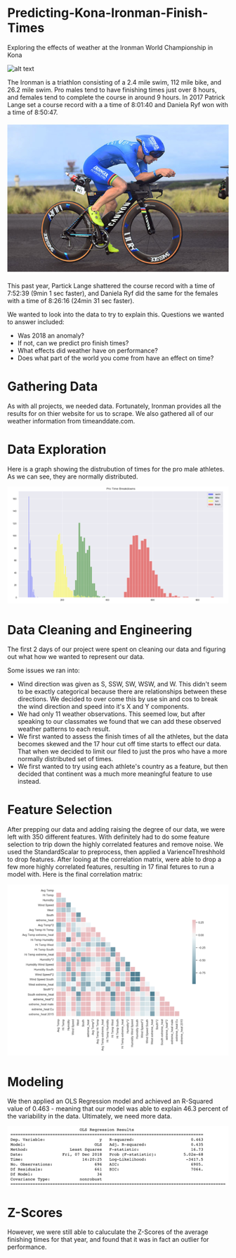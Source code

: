 # Predicting-Kona-Ironman-Finish-Times
Exploring the effects of weather at the Ironman World Championship in Kona

![alt text](https://github.com/AdamLiscia/Predicting-Kona-Ironman-Finish-Times/blob/master/Daniela%20Ryf.png)

The Ironman is a triathlon consisting of a 2.4 mile swim, 112 mile bike, and 26.2 mile swim. Pro males tend to have finishing times just over 8 hours, and females tend to complete the course in around 9 hours. In 2017 Patrick Lange set a course record with a a time of 8:01:40 and Daniela Ryf won with a time of 8:50:47.

![alt text](https://github.com/AdamLiscia/Predicting-Kona-Ironman-Finish-Times/blob/master/Patrick%20Lange.jpg)

This past year, Partick Lange shattered the course record with a time of 7:52:39 (9min 1 sec faster), and Daniela Ryf did the same for the females with a time of 8:26:16 (24min 31 sec faster).

We wanted to look into the data to try to explain this. Questions we wanted to answer included:

- Was 2018 an anomaly?
- If not, can we predict pro finish times?
- What effects did weather have on performance?
- Does what part of the world you come from have an effect on time?


# Gathering Data
As with all projects, we needed data. Fortunately, Ironman provides all the results for on thier website for us to scrape. We also gathered all of our weather information from timeanddate.com.

# Data Exploration
Here is a graph showing the distrubution of times for the pro male athletes.  As we can see, they are normally distributed.

![alt text](https://github.com/AdamLiscia/Predicting-Kona-Ironman-Finish-Times/blob/master/Pro%20Times.png)

# Data Cleaning and Engineering
The first 2 days of our project were spent on cleaning our data and figuring out what how we wanted to represent our data.

Some issues we ran into:

-  Wind direction was given as S, SSW, SW, WSW, and W. This didn't seem to be exactly categorical because there are relationships between these directions. We decided to over come this by use sin and cos to break the wind direction and speed into it's X and Y components.
-  We had only 11 weather observations. This seemed low, but after speaking to our classmates we found that we can add these observed weather patterns to each result.
-  We first wanted to assess the finish times of all the athletes, but the data becomes skewed and the 17 hour cut off time starts to effect our data. That when we decided to limit our filed to just the pros who have a more normally distributed set of times.
-  We first wanted to try using each athlete's country as a feature, but then decided that continent was a much more meaningful feature to use instead.

# Feature Selection 
After prepping our data and adding raising the degree of our data, we were left with 350 different features.  With definitely had to do some feature selection to trip down the highly correlated features and remove noise.  We used the StandardScalar to preprocess, then applied a VarienceThreshhold to drop features.  After looing at the correlation matrix, were able to drop a few more highly correlated features, resulting in 17 final fetures to run a model with.  Here is the final correlation matrix:

![alt text](https://github.com/AdamLiscia/Predicting-Kona-Ironman-Finish-Times/blob/master/Correlation%20Matrix.png)

# Modeling
We then applied an OLS Regression model and achieved an R-Squared value of 0.463 - meaning that our model was able to explain 46.3 percent of the variability in the data.  Ultimately, we need more data.

![alt text](https://github.com/AdamLiscia/Predicting-Kona-Ironman-Finish-Times/blob/master/Results.png)

# Z-Scores
However, we were still able to caluculate the Z-Scores of the average finishing times for that year, and found that it was in fact an outlier for performance. 
